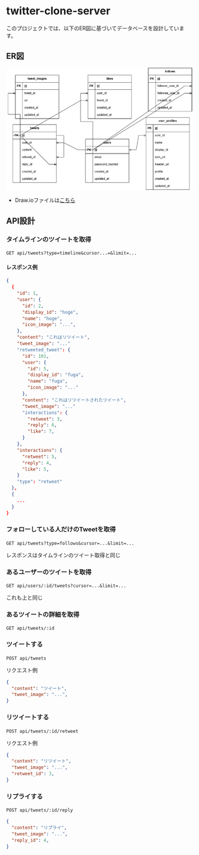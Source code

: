 # twitter-clone-server

このプロジェクトでは、以下のER図に基づいてデータベースを設計しています。

## ER図
![ER Diagram](./docs/twitter-clone-ER.png)

- Draw.ioファイルは[こちら](./docs/twitter-clone-ER.png)

## API設計

### タイムラインのツイートを取得
`GET api/tweets?type=timeline&cursor...=&limit=...`
#### レスポンス例
```json
{
  {
    "id": 1,
    "user": {
      "id": 2,
      "display_id": "hoge",
      "name": "hoge",
      "icon_image": "...",
    },
    "content": "これはリツイート",
    "tweet_image": "..."
    "retweeted_tweet": {
      "id": 101,
      "user": {
        "id": 5,
        "display_id": "fuga",
        "name": "fuga",
        "icon_image": "..."
      },
      "content": "これはリツイートされたツイート",
      "tweet_image": "..."
      "interactions": {
        "retweet": 3,
        "reply": 6,
        "like": 7,
      }
    },
    "interactions": {
      "retweet": 5,
      "reply": 4,
      "like": 5,
    }
    "type": "retweet"
  },
  {
    ...
  }
}
```

### フォローしている人だけのTweetを取得
`GET api/tweets?type=follows&cursor=...&limit=...`

レスポンスはタイムラインのツイート取得と同じ

### あるユーザーのツイートを取得
`GET api/users/:id/tweets?cursor=...&limit=...`

これも上と同じ

### あるツイートの詳細を取得
`GET api/tweets/:id`


### ツイートする
`POST api/tweets`

リクエスト例
```json
{
  "content": "ツイート",
  "tweet_image": "...",
}
```

### リツイートする
`POST api/tweets/:id/retweet`

リクエスト例
```json
{
  "content": "リツイート",
  "tweet_image": "...",
  "retweet_id": 3,
}
```

### リプライする
`POST api/tweets/:id/reply`

```json
{
  "content": "リプライ",
  "tweet_image": "...",
  "reply_id": 4,
}
```
